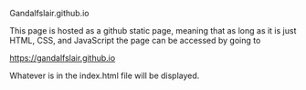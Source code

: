 Gandalfslair.github.io

This page is hosted as a github static page, meaning that as long as it is just HTML, CSS, and JavaScript the page can be accessed by going to 

https://gandalfslair.github.io

Whatever is in the index.html file will be displayed.
